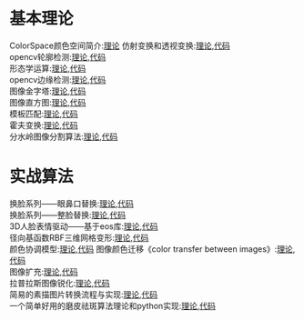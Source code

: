 # 基本理论
ColorSpace颜色空间简介:[理论](http://mp.weixin.qq.com/s?__biz=MzU1NzU2MzcyMw==&mid=2247484067&idx=1&sn=827fe8d7d88f2776e71642ebf7502f90&chksm=fc32a887cb4521919a6e997fa7ba3d7c2ab082ee3456b4f777aeb67377e836a7b1c4f411b87b&token=790768732&lang=zh_CN#rd)
仿射变换和透视变换:[理论](http://mp.weixin.qq.com/s?__biz=MzU1NzU2MzcyMw==&mid=2247484096&idx=1&sn=b5c0ae895b0ea8b8c36474061615db6a&chksm=fc32a8e4cb4521f2806c9011f36416c30df28e4ebdbe50f62bdd2a5a3187dc2dc315faec7d6e&token=790768732&lang=zh_CN#rd),[代码](https://github.com/1165048017/BlogLearning/tree/master/OpenCV/transform)    
opencv轮廓检测:[理论](http://mp.weixin.qq.com/s?__biz=MzU1NzU2MzcyMw==&mid=2247484137&idx=1&sn=4dbec20bbd711dac52cbc5597421f6ae&chksm=fc32a8cdcb4521db470b36b40e98a710dc2743c163894a0e2d75c96008d60d0220e03c2a2394&token=790768732&lang=zh_CN#rd),[代码](https://github.com/1165048017/BlogLearning/tree/master/OpenCV/contours)  
形态学运算:[理论](http://mp.weixin.qq.com/s?__biz=MzU1NzU2MzcyMw==&mid=2247484188&idx=1&sn=30ffb437233f913692dbc01ff8472ff3&chksm=fc32a938cb45202eff17b7f9123c50d18099847c2ae53f3b489bba592224b3be868809fd66e2&token=790768732&lang=zh_CN#rd),[代码](https://github.com/1165048017/BlogLearning/tree/master/OpenCV/Morphological)  
opencv边缘检测:[理论](),[代码]()  
图像金字塔:[理论](),[代码]()  
图像直方图:[理论](),[代码]()  
模板匹配:[理论](),[代码]()  
霍夫变换:[理论](),[代码]()  
分水岭图像分割算法:[理论](),[代码]()  

# 实战算法
换脸系列——眼鼻口替换:[理论](http://mp.weixin.qq.com/s?__biz=MzU1NzU2MzcyMw==&mid=2247483874&idx=1&sn=6af88d60a6d37074eb9fe5f4ade98a8a&chksm=fc32abc6cb4522d0be31c0dc05c85020a76cca97e1c2f542761e52e2dd39cea2aa92f6d24146&token=790768732&lang=zh_CN#rd),[代码](https://github.com/1165048017/BlogLearning/tree/master/FaceSwap_2D)  
换脸系列——整脸替换:[理论](http://mp.weixin.qq.com/s?__biz=MzU1NzU2MzcyMw==&mid=2247483883&idx=1&sn=32c89b7c8498f008a06db46be12a354c&chksm=fc32abcfcb4522d9754936fad132170175803944f8e11b2d13b0cf80224301e18ef0d6762d2d&token=790768732&lang=zh_CN#rd),[代码](https://github.com/1165048017/BlogLearning/tree/master/FaceSwap_2D)  
3D人脸表情驱动——基于eos库:[理论](http://mp.weixin.qq.com/s?__biz=MzU1NzU2MzcyMw==&mid=2247483973&idx=1&sn=9217e41476f5de1507e0f71838535553&chksm=fc32a861cb4521776e68a4e65420dfbab6fa3ad800e22fd5333b7ddca4500b02359d9765de0d&token=790768732&lang=zh_CN#rd),[代码](https://github.com/1165048017/BlogLearning/tree/master/expression_driven)  
径向基函数RBF三维网格变形:[理论](),[代码]()  
颜色协调模型:[理论](https://mp.weixin.qq.com/s?__biz=MzU1NzU2MzcyMw==&mid=2247483818&idx=1&sn=70a9b8fd98a9f5f753cf40f3bd940348&chksm=fc32ab8ecb452298121860a9e3d584e04f80de37d8ab287d799eeccb1318ffd6d57bb34581b1&token=790768732&lang=zh_CN#rd),[代码](https://github.com/1165048017/BlogLearning/tree/master/ColorHarmonization)
图像颜色迁移《color transfer between images》:[理论](http://mp.weixin.qq.com/s?__biz=MzU1NzU2MzcyMw==&mid=2247484038&idx=1&sn=6a9a21b5616011ffd4ba53cf37bfe23b&chksm=fc32a8a2cb4521b4e3c92fa58f52e1d8ab4f3fad033bcade9cd92c5384b3655394e685b7071c&token=790768732&lang=zh_CN#rd),[代码](https://github.com/1165048017/BlogLearning/tree/master/ColorTransfer)  
图像扩充:[理论](),[代码]()  
拉普拉斯图像锐化:[理论](http://mp.weixin.qq.com/s?__biz=MzU1NzU2MzcyMw==&mid=2247483842&idx=1&sn=9b002f34f265b7f036567c6de7aab330&chksm=fc32abe6cb4522f09c8c42494dbe9a0f0072b1404bd0a524e1e209c32377e973c313669121d6&token=790768732&lang=zh_CN#rd),[代码](https://github.com/1165048017/BlogLearning/tree/master/sharpenImage)  
简易的素描图片转换流程与实现:[理论](http://mp.weixin.qq.com/s?__biz=MzU1NzU2MzcyMw==&mid=2247484007&idx=1&sn=acb19d4c52891021f46fd6ecc167bf99&chksm=fc32a843cb452155e2dd23a92b6613af47e854c0bd6e19a5a58912d0a5dac25faaa9b3901a6c&token=790768732&lang=zh_CN#rd),[代码](https://github.com/1165048017/BlogLearning/tree/master/PSPencilDraw)  
一个简单好用的磨皮祛斑算法理论和python实现:[理论](http://mp.weixin.qq.com/s?__biz=MzU1NzU2MzcyMw==&mid=2247484017&idx=1&sn=979680d6d92ef8fa3a9cbd95295881e0&chksm=fc32a855cb452143cbabf1b576625d7a7e5ce03e6fbf4ed1cb34660060571db7aeaa4cfa724c&token=790768732&lang=zh_CN#rd),[代码](https://github.com/1165048017/BlogLearning/tree/master/HighPassSkinSmoothing)  
